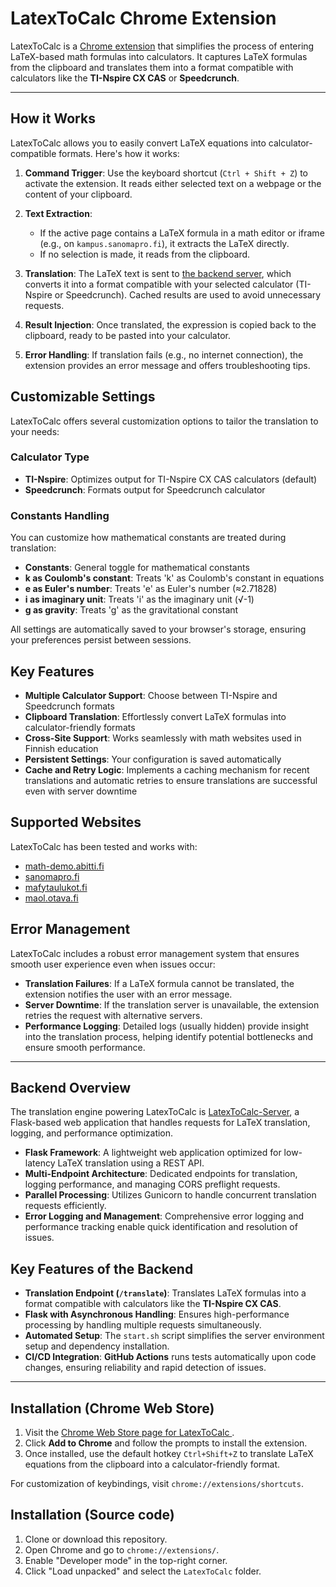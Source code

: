 # LatexToCalc Chrome Extension

LatexToCalc is a [Chrome extension](https://chromewebstore.google.com/detail/latextocalc/nangjgcfgoikendjhgbcmobbcpijdcjn) that simplifies the process of entering LaTeX-based math formulas into calculators. It captures LaTeX formulas from the clipboard and translates them into a format compatible with calculators like the **TI-Nspire CX CAS** or **Speedcrunch**.

---

## How it Works

LatexToCalc allows you to easily convert LaTeX equations into calculator-compatible formats. Here's how it works:

1. **Command Trigger**: Use the keyboard shortcut (`Ctrl + Shift + Z`) to activate the extension. It reads either selected text on a webpage or the content of your clipboard.

2. **Text Extraction**: 
   - If the active page contains a LaTeX formula in a math editor or iframe (e.g., on `kampus.sanomapro.fi`), it extracts the LaTeX directly.
   - If no selection is made, it reads from the clipboard.

3. **Translation**: The LaTeX text is sent to [the backend server](https://github.com/OtsoBear/LatexToCalc-Server), which converts it into a format compatible with your selected calculator (TI-Nspire or Speedcrunch). Cached results are used to avoid unnecessary requests.

4. **Result Injection**: Once translated, the expression is copied back to the clipboard, ready to be pasted into your calculator.

5. **Error Handling**: If translation fails (e.g., no internet connection), the extension provides an error message and offers troubleshooting tips.

## Customizable Settings

LatexToCalc offers several customization options to tailor the translation to your needs:

### Calculator Type
- **TI-Nspire**: Optimizes output for TI-Nspire CX CAS calculators (default)
- **Speedcrunch**: Formats output for Speedcrunch calculator

### Constants Handling
You can customize how mathematical constants are treated during translation:

- **Constants**: General toggle for mathematical constants
- **k as Coulomb's constant**: Treats 'k' as Coulomb's constant in equations
- **e as Euler's number**: Treats 'e' as Euler's number (≈2.71828)
- **i as imaginary unit**: Treats 'i' as the imaginary unit (√-1)
- **g as gravity**: Treats 'g' as the gravitational constant

All settings are automatically saved to your browser's storage, ensuring your preferences persist between sessions.

## Key Features

- **Multiple Calculator Support**: Choose between TI-Nspire and Speedcrunch formats
- **Clipboard Translation**: Effortlessly convert LaTeX formulas into calculator-friendly formats
- **Cross-Site Support**: Works seamlessly with math websites used in Finnish education
- **Persistent Settings**: Your configuration is saved automatically
- **Cache and Retry Logic**: Implements a caching mechanism for recent translations and automatic retries to ensure translations are successful even with server downtime

## Supported Websites

LatexToCalc has been tested and works with:
- [math-demo.abitti.fi](https://math-demo.abitti.fi/)
- [sanomapro.fi](https://sanomapro.fi)
- [mafytaulukot.fi](https://mafytaulukot.fi/)
- [maol.otava.fi](https://maol.otava.fi/)

## Error Management

LatexToCalc includes a robust error management system that ensures smooth user experience even when issues occur:

- **Translation Failures**: If a LaTeX formula cannot be translated, the extension notifies the user with an error message.
- **Server Downtime**: If the translation server is unavailable, the extension retries the request with alternative servers.
- **Performance Logging**: Detailed logs (usually hidden) provide insight into the translation process, helping identify potential bottlenecks and ensure smooth performance.

---

## Backend Overview

The translation engine powering LatexToCalc is [LatexToCalc-Server](https://github.com/OtsoBear/LatexToCalc-Server), a Flask-based web application that handles requests for LaTeX translation, logging, and performance optimization.

- **Flask Framework**: A lightweight web application optimized for low-latency LaTeX translation using a REST API.
- **Multi-Endpoint Architecture**: Dedicated endpoints for translation, logging performance, and managing CORS preflight requests.
- **Parallel Processing**: Utilizes Gunicorn to handle concurrent translation requests efficiently.
- **Error Logging and Management**: Comprehensive error logging and performance tracking enable quick identification and resolution of issues.

## Key Features of the Backend

- **Translation Endpoint (`/translate`)**: Translates LaTeX formulas into a format compatible with calculators like the **TI-Nspire CX CAS**.
- **Flask with Asynchronous Handling**: Ensures high-performance processing by handling multiple requests simultaneously.
- **Automated Setup**: The `start.sh` script simplifies the server environment setup and dependency installation.
- **CI/CD Integration**: **GitHub Actions** runs tests automatically upon code changes, ensuring reliability and rapid detection of issues.
---

## Installation (Chrome Web Store)

1. Visit the [Chrome Web Store page for LatexToCalc ](https://chromewebstore.google.com/detail/latextocalc/nangjgcfgoikendjhgbcmobbcpijdcjn).
2. Click **Add to Chrome** and follow the prompts to install the extension.
3. Once installed, use the default hotkey `Ctrl+Shift+Z` to translate LaTeX equations from the clipboard into a calculator-friendly format.

For customization of keybindings, visit `chrome://extensions/shortcuts`.

## Installation (Source code)

1. Clone or download this repository.
2. Open Chrome and go to `chrome://extensions/`.
3. Enable "Developer mode" in the top-right corner.
4. Click "Load unpacked" and select the `LatexToCalc` folder.
